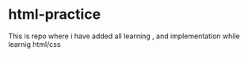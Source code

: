 # html-practice
This is repo where i have added all learning , and implementation while learnig html/css
